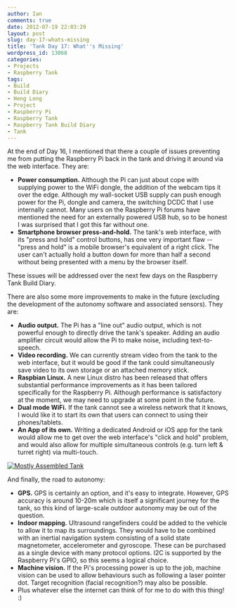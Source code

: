 ```yaml
---
author: Ian
comments: true
date: 2012-07-19 22:03:29
layout: post
slug: day-17-whats-missing
title: 'Tank Day 17: What''s Missing'
wordpress_id: 13068
categories:
- Projects
- Raspberry Tank
tags:
- Build
- Build Diary
- Heng Long
- Project
- Raspberry Pi
- Raspberry Tank
- Raspberry Tank Build Diary
- Tank
---
```


At the end of Day 16, I mentioned that there a couple of issues preventing me from putting the Raspberry Pi back in the tank and driving it around via the web interface.  They are:

  * **Power consumption.**  Although the Pi can just about cope with supplying power to the WiFi dongle, the addition of the webcam tips it over the edge.  Although my wall-socket USB supply can push enough power for the Pi, dongle and camera, the switching DCDC that I use internally cannot.  Many users on the Raspberry Pi forums have mentioned the need for an externally powered USB hub, so to be honest I was surprised that I got this far without one.
  * **Smartphone browser press-and-hold.** The tank's web interface, with its "press and hold" control buttons, has one very important flaw -- "press and hold" is a mobile browser's equivalent of a right click.  The user can't actually hold a button down for more than half a second without being presented with a menu by the browser itself.

These issues will be addressed over the next few days on the Raspberry Tank Build Diary.

There are also some more improvements to make in the future (excluding the development of the autonomy software and associated sensors).  They are:
	
  * **Audio output.**  The Pi has a "line out" audio output, which is not powerful enough to directly drive the tank's speaker.  Adding an audio amplifier circuit would allow the Pi to make noise, including text-to-speech.
  * **Video recording.** We can currently stream video from the tank to the web interface, but it would be good if the tank could simultaneously save video to its own storage or an attached memory stick.
  * **Raspbian Linux.**  A new Linux distro has been released that offers substantial performance improvements as it has been tailored specifically for the Raspberry Pi.  Although performance is satisfactory at the moment, we may need to upgrade at some point in the future.
  * **Dual mode WiFi.**  If the tank cannot see a wireless network that it knows, I would like it to start its own that users can connect to using their phones/tablets.
  * **An App of its own.**  Writing a dedicated Android or iOS app for the tank would allow me to get over the web interface's "click and hold" problem, and would also allow for multiple simultaneous controls (e.g. turn left & turret right) via multi-touch.

[![Mostly Assembled Tank](http://files.ianrenton.com/sites/raspberrytank/IMG_20120712_145425-600x358.jpg)](http://files.ianrenton.com/sites/raspberrytank/IMG_20120712_145425.jpg)

And finally, the road to autonomy:
	
  * **GPS.**  GPS is certainly an option, and it's easy to integrate.  However, GPS accuracy is around 10-20m which is itself a significant journey for the tank, so this kind of large-scale outdoor autonomy may be out of the question.
  * **Indoor mapping.**  Ultrasound rangefinders could be added to the vehicle to allow it to map its surroundings.  They would have to be combined with an inertial navigation system consisting of a solid state magnetometer, accelerometer and gyroscope.  These can be purchased as a single device with many protocol options.  I2C is supported by the Raspberry Pi's GPIO, so this seems a logical choice.
  * **Machine vision.** If the Pi's processing power is up to the job, machine vision can be used to allow behaviours such as following a laser pointer dot.  Target recognition (facial recognition?) may also be possible.
  * Plus whatever else the internet can think of for me to do with this thing! :)

